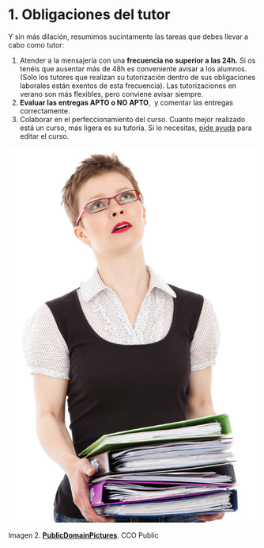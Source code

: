 # 1. Obligaciones del tutor

Y sin más dilación, resumimos sucintamente las tareas que debes llevar a cabo como tutor:

1. Atender a la mensajería con una **frecuencia no superior a las 24h.** Si os tenéis que ausentar más de 48h es conveniente avisar a los alumnos. (Solo los tutores que realizan su tutorización dentro de sus obligaciones laborales están exentos de esta frecuencia). Las tutorizaciones en verano son más flexibles, pero conviene avisar siempre.
1. **Evaluar las entregas APTO o NO APTO**,  y comentar las entregas correctamente.
1. Colaborar en el perfeccionamiento del curso. Cuanto mejor realizado está un curso, más ligera es su tutoría. Si lo necesitas, [pide ayuda](http://soporte.catedu.es/) para editar el curso.

![](img/clerk-18915_1280.jpg)

Imagen 2. [**PublicDomainPictures**](https://pixabay.com/es/empleado-negocio-empresaria-ocupada-18915/). CCO Public 


